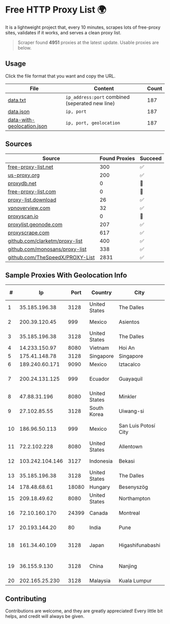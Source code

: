 
# Free HTTP Proxy List 🌍

It is a lightweight project that, every 10 minutes, scrapes lots of free-proxy sites, validates if it works, and serves a clean proxy list.


> Scraper found **4951** proxies at the latest update. Usable proxies are below.

## Usage

Click the file format that you want and copy the URL.


|File|Content|Count|
|----|-------|-----|
|[data.txt](https://raw.githubusercontent.com/themiralay/Proxy-List-World/master/data.txt)|`ip_address:port` combined (seperated new line)|187|
|[data.json](https://raw.githubusercontent.com/themiralay/Proxy-List-World/master/data.json)|`ip, port`|187|
|[data-with-geolocation.json](https://raw.githubusercontent.com/themiralay/Proxy-List-World/master/data-with-geolocation.json)|`ip, port, geolocation`|187|

## Sources

|Source|Found Proxies|Succeed|
|------|-------------|-------|
|[free-proxy-list.net](https://free-proxy-list.net)|300|✅|
|[us-proxy.org](https://www.us-proxy.org)|200|✅|
|[proxydb.net](http://proxydb.net)|0|🚫|
|[free-proxy-list.com](https://free-proxy-list.com/?page=&port=&type%5B%5D=http&type%5B%5D=https&up_time=0&search=Search)|0|🚫|
|[proxy-list.download](https://www.proxy-list.download/HTTP)|26|✅|
|[vpnoverview.com](https://vpnoverview.com/privacy/anonymous-browsing/free-proxy-servers)|32|✅|
|[proxyscan.io](https://www.proxyscan.io)|0|🚫|
|[proxylist.geonode.com](https://proxylist.geonode.com/api/proxy-list?limit=300&page=1&sort_by=lastChecked&sort_type=desc&protocols=http,https)|207|✅|
|[proxyscrape.com](https://api.proxyscrape.com/v2/?request=displayproxies&protocol=http&timeout=10000&country=all&ssl=all&anonymity=all)|617|✅|
|[github.com/clarketm/proxy-list](https://raw.githubusercontent.com/clarketm/proxy-list/master/proxy-list-raw.txt)|400|✅|
|[github.com/monosans/proxy-list](https://raw.githubusercontent.com/monosans/proxy-list/main/proxies/http.txt)|338|✅|
|[github.com/TheSpeedX/PROXY-List](https://raw.githubusercontent.com/TheSpeedX/PROXY-List/master/http.txt)|2831|✅|


## Sample Proxies With Geolocation Info

|#|Ip|Port|Country|City|Internet Service Provider|
|-|--|----|-------|----|-------------------------|
|1|35.185.196.38|3128|United States|The Dalles|Google LLC|
|2|200.39.120.45|999|Mexico|Asientos|Marcatel Com, S.A. de C.V.|
|3|35.185.196.38|3128|United States|The Dalles|Google LLC|
|4|14.233.150.97|8080|Vietnam|Hoi An|VNPT|
|5|175.41.148.78|3128|Singapore|Singapore|Amazon.com, Inc.|
|6|189.240.60.171|9090|Mexico|Iztacalco|Uninet S.A. de C.V.|
|7|200.24.131.125|999|Ecuador|Guayaquil|Negocios Y Telefonia Nedetel S.A|
|8|47.88.31.196|8080|United States|Minkler|Alibaba.com LLC|
|9|27.102.85.55|3128|South Korea|Uiwang-si|Daou Technology|
|10|186.96.50.113|999|Mexico|San Luis Potosí City|Total Play Telecomunicaciones SA De CV|
|11|72.2.102.228|8080|United States|Allentown|Carbon Lehigh Intermediate Unit 21|
|12|103.242.104.146|3127|Indonesia|Bekasi|PT Lintas Jaringan Nusantara|
|13|35.185.196.38|3128|United States|The Dalles|Google LLC|
|14|178.48.68.61|18080|Hungary|Besenyszög|UPC|
|15|209.18.49.62|8080|United States|Northampton|Carbon Lehigh Intermediate Unit 21|
|16|72.10.160.170|24399|Canada|Montreal|GloboTech Communications|
|17|20.193.144.20|80|India|Pune|Microsoft Corporation|
|18|161.34.40.109|3128|Japan|Higashifunabashi|NTT PC Communications, Inc.|
|19|36.155.9.130|3128|China|Nanjing|China Mobile Communications Corporation|
|20|202.165.25.230|3128|Malaysia|Kuala Lumpur|TM VADS|



## Contributing

Contributions are welcome, and they are greatly appreciated! Every
little bit helps, and credit will always be given.

